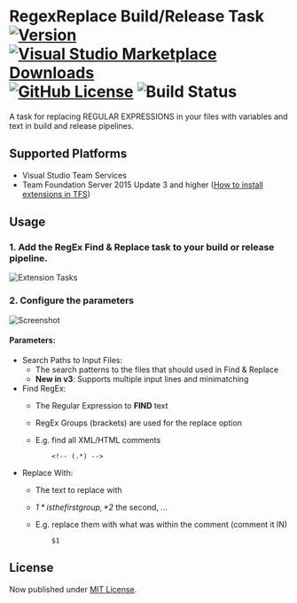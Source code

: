 # RegexReplace Build/Release Task [![Version](https://img.shields.io/vscode-marketplace/v/knom.regexreplace-task.svg?label=VS%20Marketplace&logo=visual-studio-code&logoColor=white)](https://marketplace.visualstudio.com/items?itemName=knom.regexreplace-task) [![Visual Studio Marketplace Downloads](https://img.shields.io/vscode-marketplace/d/knom.regexreplace-task.svg?logo=visual-studio-code&logoColor=white)](https://marketplace.visualstudio.com/items?itemName=knom.regexreplace-task) [![GitHub License](https://img.shields.io/github/license/mashape/apistatus.svg)](https://github.com/knom/vsts-regex-tasks/blob/master/LICENSE) ![Build Status](https://knom-msft.visualstudio.com/_apis/public/build/definitions/9d8fcb7c-6c11-4014-9dc2-7966c94af2b2/5/badge)

A task for replacing REGULAR EXPRESSIONS in your files with variables and text in build and release pipelines.

## Supported Platforms

* Visual Studio Team Services
* Team Foundation Server 2015 Update 3 and higher ([How to install extensions in TFS](https://www.visualstudio.com/en-us/docs/marketplace/get-tfs-extensions))

## Usage

### 1. Add the RegEx Find & Replace task to your build or release pipeline.

![Extension Tasks](https://raw.githubusercontent.com/knom/vsts-regex-tasks/master/docs/addtask.png "Extension Tasks")

### 2. Configure the parameters

![Screenshot](https://raw.githubusercontent.com/knom/vsts-regex-tasks/master/docs/regexreplace.png "Screenshot")

#### Parameters:

* Search Paths to Input Files:
  * The search patterns to the files that should used in Find & Replace
  * **New in v3**: Supports multiple input lines and minimatching
* Find RegEx:
  * The Regular Expression to **FIND** text
  * RegEx Groups (brackets) are used for the replace option
  * E.g. find all XML/HTML comments

            <!-- (.*) -->
* Replace With:
  * The text to replace with
  * *$1* is the first group, *$2* the second, ...
  * E.g. replace them with what was within the comment (comment it IN)
  
            $1

## License

Now published under [MIT License](https://github.com/knom/vsts-markdown-tasks/blob/master/LICENSE).

